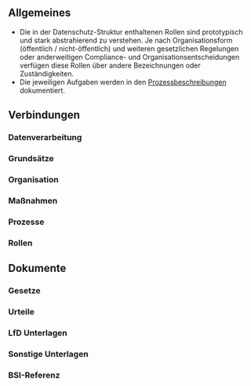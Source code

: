 ## Allgemeines
- Die in der Datenschutz-Struktur enthaltenen Rollen sind prototypisch und stark abstrahierend zu verstehen. Je nach Organisationsform (öffentlich / nicht-öffentlich) und weiteren gesetzlichen Regelungen oder anderweitigen Compliance- und Organisationsentscheidungen verfügen diese Rollen über andere Bezeichnungen oder Zuständigkeiten.
- Die jeweiligen Aufgaben werden in den [Prozessbeschreibungen](../Organisation/Prozesse.md) dokumentiert.
## Verbindungen
### Datenverarbeitung
### Grundsätze
### Organisation
### Maßnahmen
### Prozesse
### Rollen

## Dokumente
### Gesetze
### Urteile
### LfD Unterlagen
### Sonstige Unterlagen
### BSI-Referenz